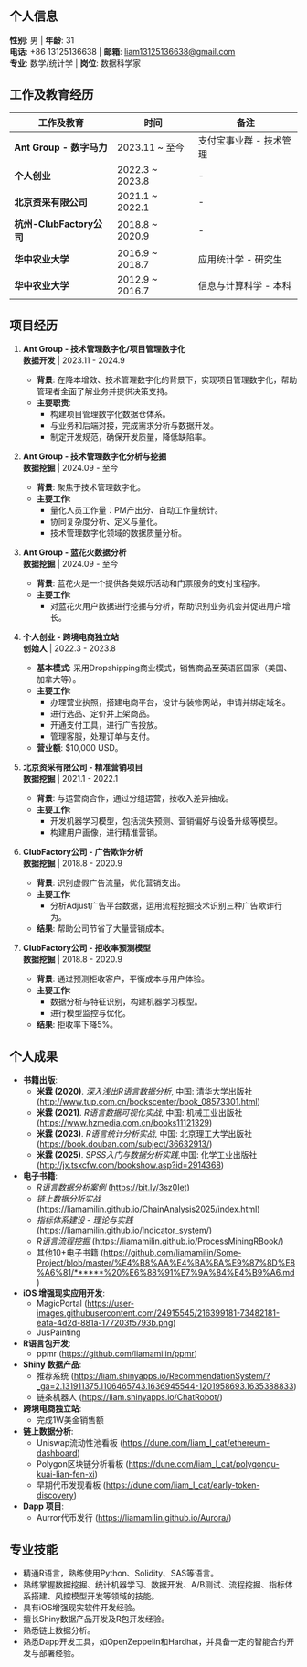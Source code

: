 ## 个人信息

**性别**: 男 | **年龄**: 31  
**电话**: +86 13125136638 | **邮箱**: liam13125136638@gmail.com  
**专业**: 数学/统计学 | **岗位**: 数据科学家  

## 工作及教育经历

| **工作及教育**                  | **时间**            | **备注**                |
|-----------------------------|---------------------|-------------------------|
| **Ant Group - 数字马力**      | 2023.11 ~ 至今      | 支付宝事业群 - 技术管理   |
| **个人创业**                   | 2022.3 ~ 2023.8     | -                       |
| **北京资采有限公司**           | 2021.1 ~ 2022.1     | -                       |
| **杭州-ClubFactory公司**     | 2018.8 ~ 2020.9     | -                       |
| **华中农业大学**              | 2016.9 ~ 2018.7     | 应用统计学 - 研究生       |
| **华中农业大学**              | 2012.9 ~ 2016.7     | 信息与计算科学 - 本科     |

## 项目经历

1. **Ant Group - 技术管理数字化/项目管理数字化**  
   **数据开发** | 2023.11 - 2024.9  
   - **背景**: 在降本增效、技术管理数字化的背景下，实现项目管理数字化，帮助管理者全面了解业务并提供决策支持。  
   - **主要职责**:  
     - 构建项目管理数字化数据仓体系。  
     - 与业务和后端对接，完成需求分析与数据开发。  
     - 制定开发规范，确保开发质量，降低缺陷率。

2. **Ant Group - 技术管理数字化分析与挖掘**  
   **数据挖掘** | 2024.09 - 至今  
   - **背景**: 聚焦于技术管理数字化。  
   - **主要工作**:  
     - 量化人员工作量：PM产出分、自动工作量统计。  
     - 协同复杂度分析、定义与量化。  
     - 技术管理数字化领域的数据质量分析。

3. **Ant Group - 蓝花火数据分析**  
   **数据挖掘** | 2024.09 - 至今  
   - **背景**: 蓝花火是一个提供各类娱乐活动和门票服务的支付宝程序。  
   - **主要工作**:  
     - 对蓝花火用户数据进行挖掘与分析，帮助识别业务机会并促进用户增长。

4. **个人创业 - 跨境电商独立站**  
   **创始人** | 2022.3 - 2023.8  
   - **基本模式**: 采用Dropshipping商业模式，销售商品至英语区国家（美国、加拿大等）。  
   - **主要工作**:  
     - 办理营业执照，搭建电商平台，设计与装修网站，申请并绑定域名。  
     - 进行选品、定价并上架商品。  
     - 开通支付工具，进行广告投放。  
     - 管理客服，处理订单与支付。  
   - **营业额**: $10,000 USD。

5. **北京资采有限公司 - 精准营销项目**  
   **数据挖掘** | 2021.1 - 2022.1  
   - **背景**: 与运营商合作，通过分组运营，按收入差异抽成。  
   - **主要工作**:  
     - 开发机器学习模型，包括流失预测、营销偏好与设备升级等模型。  
     - 构建用户画像，进行精准营销。

6. **ClubFactory公司 - 广告欺诈分析**  
   **数据挖掘** | 2018.8 - 2020.9  
   - **背景**: 识别虚假广告流量，优化营销支出。  
   - **主要工作**:  
     - 分析Adjust广告平台数据，运用流程挖掘技术识别三种广告欺诈行为。  
   - **结果**: 帮助公司节省了大量营销成本。

7. **ClubFactory公司 - 拒收率预测模型**  
   **数据挖掘** | 2018.8 - 2020.9  
   - **背景**: 通过预测拒收客户，平衡成本与用户体验。  
   - **主要工作**:  
     - 数据分析与特征识别，构建机器学习模型。  
     - 进行模型监控与优化。  
   - **结果**: 拒收率下降5%。

## 个人成果

* **书籍出版**:
    * **米霖 (2020)**. *深入浅出R语言数据分析*, 中国: 清华大学出版社 (http://www.tup.com.cn/bookscenter/book_08573301.html)
    * **米霖 (2021)**. *R语言数据可视化实战*, 中国: 机械工业出版社 (https://www.hzmedia.com.cn/books11121329)
    * **米霖 (2023)**. *R语言统计分析实战*, 中国: 北京理工大学出版社 (https://book.douban.com/subject/36632913/)
    * **米霖 (2025)**. *SPSS入门与数据分析实践*,中国: 化学工业出版社(http://jx.tsxcfw.com/bookshow.asp?id=2914368)
* **电子书籍**:
    * *R语言数据分析案例* (https://bit.ly/3sz0Iet)
    * *链上数据分析实战* (https://liamamilin.github.io/ChainAnalysis2025/index.html)
    * *指标体系建设 - 理论与实践* (https://liamamilin.github.io/Indicator_system/)
    * *R语言流程挖掘* (https://liamamilin.github.io/ProcessMiningRBook/)
    * 其他10+电子书籍 (https://github.com/liamamilin/Some-Project/blob/master/%E4%B8%AA%E4%BA%BA%E9%87%8D%E8%A6%81/******%20%E6%88%91%E7%9A%84%E4%B9%A6.md)
* **iOS 增强现实应用开发**:
    * MagicPortal (https://user-images.githubusercontent.com/24915545/216399181-73482181-eafa-4d2d-881a-177203f5793b.png)
    * JusPainting
* **R语言包开发**:
    - ppmr (https://github.com/liamamilin/ppmr)
* **Shiny 数据产品**:
    - 推荐系统 (https://liam.shinyapps.io/RecommendationSystem/?_ga=2.131911375.1106465743.1636945544-1201958693.1635388833)
    - 链条机器人 (https://liam.shinyapps.io/ChatRobot/)
* **跨境电商独立站**:
    - 完成1W美金销售额  
* **链上数据分析**:
    - Uniswap流动性池看板 (https://dune.com/liam_l_cat/ethereum-dashboard)
    - Polygon区块链分析看板 (https://dune.com/liam_l_cat/polygonqu-kuai-lian-fen-xi)
    - 早期代币发现看板 (https://dune.com/liam_l_cat/early-token-discovery)
* **Dapp 项目**:
    - Aurror代币发行 (https://liamamilin.github.io/Aurora/)

## 专业技能

* 精通R语言，熟练使用Python、Solidity、SAS等语言。
* 熟练掌握数据挖掘、统计机器学习、数据开发、A/B测试、流程挖掘、指标体系搭建、风控模型开发等领域的技能。
* 具有iOS增强现实软件开发经验。
* 擅长Shiny数据产品开发及R包开发经验。
* 熟悉链上数据分析。
* 熟悉Dapp开发工具，如OpenZeppelin和Hardhat，并具备一定的智能合约开发与部署经验。
